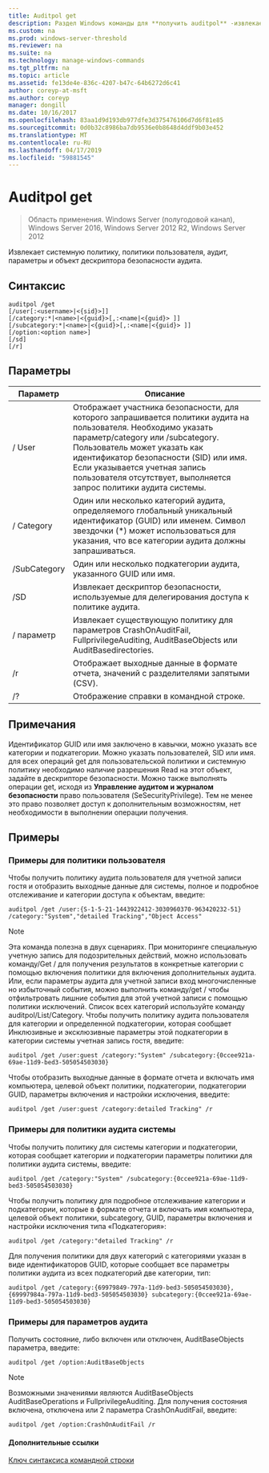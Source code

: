 ```yaml
---
title: Auditpol get
description: Раздел Windows команды для **получить auditpol** -извлекает системную политику, политики пользователя, аудит, параметры и объект дескриптора безопасности аудита.
ms.custom: na
ms.prod: windows-server-threshold
ms.reviewer: na
ms.suite: na
ms.technology: manage-windows-commands
ms.tgt_pltfrm: na
ms.topic: article
ms.assetid: fe13de4e-836c-4207-b47c-64b6272d6c41
author: coreyp-at-msft
ms.author: coreyp
manager: dongill
ms.date: 10/16/2017
ms.openlocfilehash: 83aa1d9d193db977dfe3d375476106d7d6f81e85
ms.sourcegitcommit: 0d0b32c8986ba7db9536e0b8648d4ddf9b03e452
ms.translationtype: MT
ms.contentlocale: ru-RU
ms.lasthandoff: 04/17/2019
ms.locfileid: "59881545"
---
```

# <a name="auditpol-get"></a>Auditpol get

>Область применения. Windows Server (полугодовой канал), Windows Server 2016, Windows Server 2012 R2, Windows Server 2012

Извлекает системную политику, политики пользователя, аудит, параметры и объект дескриптора безопасности аудита.

## <a name="syntax"></a>Синтаксис
```
auditpol /get 
[/user[:<username>|<{sid}>]]
[/category:*|<name>|<{guid}>[,:<name|<{guid}> ]]
[/subcategory:*|<name>|<{guid}>[,:<name|<{guid}> ]]
[/option:<option name>]
[/sd]
[/r]
```
## <a name="parameters"></a>Параметры
|Параметр|Описание|
|-------|--------|
|/ User|Отображает участника безопасности, для которого запрашивается политики аудита на пользователя. Необходимо указать параметр/category или /subcategory. Пользователь может указать как идентификатор безопасности (SID) или имя. Если указывается учетная запись пользователя отсутствует, выполняется запрос политики аудита системы.|
|/ Category|Один или несколько категорий аудита, определяемого глобальный уникальный идентификатор (GUID) или именем. Символ звездочки (*) может использоваться для указания, что все категории аудита должны запрашиваться.|
|/SubCategory|Один или несколько подкатегории аудита, указанного GUID или имя.|
|/SD|Извлекает дескриптор безопасности, используемые для делегирования доступа к политике аудита.|
|/ параметр|Извлекает существующую политику для параметров CrashOnAuditFail, FullprivilegeAuditing, AuditBaseObjects или AuditBasedirectories.|
|/r|Отображает выходные данные в формате отчета, значений с разделителями запятыми (CSV).|
|/?|Отображение справки в командной строке.|
## <a name="remarks"></a>Примечания
Идентификатор GUID или имя заключено в кавычки, можно указать все категории и подкатегории. Можно указать пользователей, SID или имя.
для всех операций get для пользовательской политики и системную политику необходимо наличие разрешения Read на этот объект, задайте в дескрипторе безопасности. Можно также выполнять операции get, исходя из **Управление аудитом и журналом безопасности** право пользователя (SeSecurityPrivilege). Тем не менее это право позволяет доступ к дополнительным возможностям, нет необходимости в выполнении операции получения.
## <a name="BKMK_examples"></a>Примеры
### <a name="examples-for-the-per-user-audit-policy"></a>Примеры для политики пользователя
Чтобы получить политику аудита пользователя для учетной записи гостя и отобразить выходные данные для системы, полное и подробное отслеживание и категории доступа к объектам, введите:
```
auditpol /get /user:{S-1-5-21-1443922412-3030960370-963420232-51} /category:"System","detailed Tracking","Object Access"
```
> [!NOTE]
> Эта команда полезна в двух сценариях. При мониторинге специальную учетную запись для подозрительных действий, можно использовать команду/Get / для получения результатов в конкретные категории с помощью включения политики для включения дополнительных аудита. Или, если параметры аудита для учетной записи вход многочисленные но избыточный события, можно выполнить команду/get / чтобы отфильтровать лишние события для этой учетной записи с помощью политики исключений. Список всех категорий используйте команду auditpol/List/Category.
Чтобы получить политику аудита пользователя для категории и определенной подкатегории, которая сообщает Инклюзивные и эксклюзивные параметры этой подкатегории в категории системы учетная запись гостя, введите:
```
auditpol /get /user:guest /category:"System" /subcategory:{0ccee921a-69ae-11d9-bed3-505054503030}
```
Чтобы отобразить выходные данные в формате отчета и включать имя компьютера, целевой объект политики, подкатегории, подкатегории GUID, параметры включения и настройки исключения, введите:
```
auditpol /get /user:guest /category:detailed Tracking" /r
```
### <a name="examples-for-the-system-audit-policy"></a>Примеры для политики аудита системы
Чтобы получить политику для системы категории и подкатегории, которая сообщает категории и подкатегории параметры политики для политики аудита системы, введите:
```
auditpol /get /category:"System" /subcategory:{0ccee921a-69ae-11d9-bed3-505054503030}
```
Чтобы получить политику для подробное отслеживание категории и подкатегории, которые в формате отчета и включать имя компьютера, целевой объект политики, subcategory, GUID, параметры включения и настройки исключения типа «Подкатегория»:
```
auditpol /get /category:"detailed Tracking" /r
```
Для получения политики для двух категорий с категориями указан в виде идентификаторов GUID, которые сообщает все параметры политики аудита из всех подкатегорий две категории, тип:
```
auditpol /get /category:{69979849-797a-11d9-bed3-505054503030},{69997984a-797a-11d9-bed3-505054503030} subcategory:{0ccee921a-69ae-11d9-bed3-505054503030}
```
### <a name="examples-for-auditing-options"></a>Примеры для параметров аудита
Получить состояние, либо включен или отключен, AuditBaseObjects параметра, введите:
```
auditpol /get /option:AuditBaseObjects
```
> [!NOTE]
> Возможными значениями являются AuditBaseObjects AuditBaseOperations и FullprivilegeAuditing.
Для получения состояния включена, отключена или 2 параметра CrashOnAuditFail, введите:
```
auditpol /get /option:CrashOnAuditFail /r
```
#### <a name="additional-references"></a>Дополнительные ссылки
[Ключ синтаксиса командной строки](command-line-syntax-key.md)
